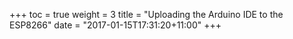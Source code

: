 +++
toc = true
weight = 3
title = "Uploading the Arduino IDE to the ESP8266"
date = "2017-01-15T17:31:20+11:00"
+++



